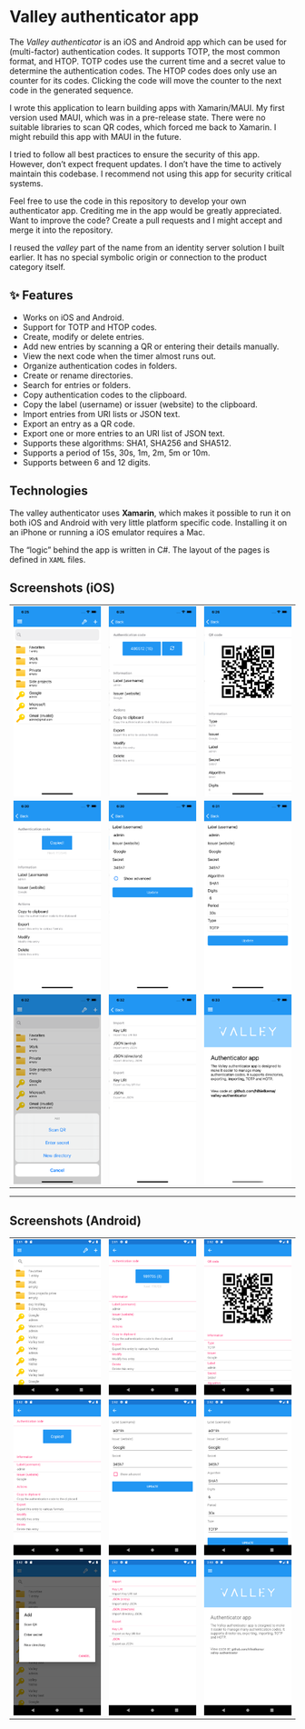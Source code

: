 # Valley authenticator app
The *Valley authenticator* is an iOS and Android app which can be used for (multi-factor) authentication codes. It supports TOTP, the most common format, and HTOP. TOTP codes use the current time and a secret value to determine the authentication codes. The HTOP codes does only use an counter for its codes. Clicking the code will move the counter to the next code in the generated sequence.

I wrote this application to learn building apps with Xamarin/MAUI. My first version used MAUI, which was in a pre-release state. There were no suitable libraries to scan QR codes, which forced me back to Xamarin. I might rebuild this app with MAUI in the future.

I tried to follow all best practices to ensure the security of this app. However, don’t expect frequent updates. I don’t have the time to actively maintain this codebase. I recommend not using this app for security critical systems.

Feel free to use the code in this repository to develop your own authenticator app. Crediting me in the app would be greatly appreciated. Want to improve the code? Create a pull requests and I might accept and merge it into the repository.

I reused the *valley* part of the name from an identity server solution I built earlier. It has no special symbolic origin or connection to the product category itself.

## ✨ Features
- Works on iOS and Android.
- Support for TOTP and HTOP codes.
- Create, modify or delete entries.
- Add new entries by scanning a QR or entering their details manually.
- View the next code when the timer almost runs out.
- Organize authentication codes in folders.
- Create or rename directories.
- Search for entries or folders.
- Copy authentication codes to the clipboard.
- Copy the label (username) or issuer (website) to the clipboard.
- Import entries from URI lists or JSON text.
- Export an entry as a QR code.
- Export one or more entries to an URI list of JSON text.
- Supports these algorithms: SHA1, SHA256 and SHA512.
- Supports a period of 15s, 30s, 1m, 2m, 5m or 10m.
- Supports between 6 and 12 digits.

## Technologies
The valley authenticator uses **Xamarin**, which makes it possible to run it on both iOS and Android with very little platform specific code. Installing it on an iPhone or running a iOS emulator requires a Mac.

The “logic” behind the app is written in C#. The layout of the pages is defined in `XAML` files.

## Screenshots (iOS)

| | | |
|:---|:---|:---|
| ![screenshot](media/ios/screenshot_1.png) | ![screenshot](media/ios/screenshot_2.png) | ![screenshot](media/ios/screenshot_3.png) |
| ![screenshot](media/ios/screenshot_4.png) | ![screenshot](media/ios/screenshot_5.png) | ![screenshot](media/ios/screenshot_6.png) |
| ![screenshot](media/ios/screenshot_7.png) | ![screenshot](media/ios/screenshot_8.png) | ![screenshot](media/ios/screenshot_9.png) |

---

## Screenshots (Android)

| | | |
|:---|:---|:---|
| ![screenshot](media/android/screenshot_1.png) | ![screenshot](media/android/screenshot_2.png) | ![screenshot](media/android/screenshot_3.png) |
| ![screenshot](media/android/screenshot_4.png) | ![screenshot](media/android/screenshot_5.png) | ![screenshot](media/android/screenshot_6.png) |
| ![screenshot](media/android/screenshot_7.png) | ![screenshot](media/android/screenshot_8.png) | ![screenshot](media/android/screenshot_9.png) |
